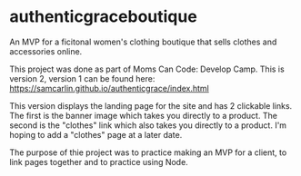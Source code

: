 # authenticgraceboutique

An MVP for a ficitonal women's clothing boutique that sells clothes and accessories online.

This project was done as part of Moms Can Code: Develop Camp. This is version 2, version 1 can be found here: https://samcarlin.github.io/authenticgrace/index.html

This version displays the landing page for the site and has 2 clickable links. The first is the banner image which takes you directly to a product. The second is the "clothes" link which also takes you directly to a product. I'm hoping to add a "clothes" page at a later date. 

The purpose of thie project was to practice making an MVP for a client, to link pages together and to practice using Node.
